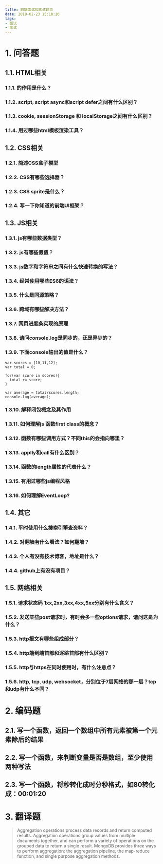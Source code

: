 ```yaml
---
title: 前端面试和笔试题目
date: 2018-02-23 15:18:26
tags:
- 面试
- 笔试
---
```


# 1. 问答题
## 1.1. HTML相关
### 1.1.1. <!DOCTYPE html>的作用是什么？
### 1.1.2. script, script async和script defer之间有什么区别？
### 1.1.3. cookie, sessionStorage 和 localStorage之间有什么区别？
### 1.1.4. 用过哪些html模板渲染工具？

## 1.2. CSS相关
### 1.2.1. 简述CSS盒子模型
### 1.2.2. CSS有哪些选择器？
### 1.2.3. CSS sprite是什么？
### 1.2.4. 写一下你知道的前端UI框架？

## 1.3. JS相关
### 1.3.1. js有哪些数据类型？
### 1.3.2. js有哪些假值？
### 1.3.3. js数字和字符串之间有什么快速转换的写法？
### 1.3.4. 经常使用哪些ES6的语法？
### 1.3.5. 什么是同源策略？
### 1.3.6. 跨域有哪些解决方法？
### 1.3.7. 网页进度条实现的原理
### 1.3.8. 请问console.log是同步的，还是异步的？
### 1.3.9. 下面console输出的值是什么？
```
var scores = [10,11,12];
var total = 0;

for(var score in scores){
  total += score;
}

var average = total/scores.length;
console.log(average);
```
### 1.3.10. 解释闭包概念及其作用
### 1.3.11. 如何理解js 函数first class的概念？
### 1.3.12. 函数有哪些调用方式？不同this的会指向哪里？
### 1.3.13. applly和call有什么区别？
### 1.3.14. 函数的length属性的代表什么？
### 1.3.15. 有用过哪些js编程风格
### 1.3.16. 如何理解EventLoop?

## 1.4. 其它
### 1.4.1. 平时使用什么搜索引擎查资料？
### 1.4.2. 对翻墙有什么看法？如何翻墙？
### 1.4.3. 个人有没有技术博客，地址是什么？
### 1.4.4. github上有没有项目？

## 1.5. 网络相关
### 1.5.1. 请求状态码 1xx,2xx,3xx,4xx,5xx分别有什么含义？
### 1.5.2. 发送某些post请求时，有时会多一些options请求，请问这是为什么？

### 1.5.3. http报文有哪些组成部分？

### 1.5.4. http端到端首部和逐跳首部有什么区别？

### 1.5.5. http与https在同时使用时，有什么注意点？

### 1.5.6. http, tcp, udp, websocket，分别位于7层网络的那一层？tcp和udp有什么不同？


# 2. 编码题

## 2.1. 写一个函数，返回一个数组中所有元素被第一个元素除后的结果

## 2.2. 写一个函数，来判断变量是否是数组，至少使用两种写法

## 2.3. 写一个函数，将秒转化成时分秒格式，如80转化成：00:01:20

# 3. 翻译题

> Aggregation operations process data records and return computed results. Aggregation operations group values from multiple documents together, and can perform a variety of operations on the grouped data to return a single result. MongoDB provides three ways to perform aggregation: the aggregation pipeline, the map-reduce function, and single purpose aggregation methods.
